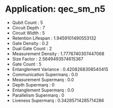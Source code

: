 # Application: qec_sm_n5
- Qubit Count : 5
- Circuit Depth : 7
- Circuit Width : 5
- Retention Lifespan : 1.9459101490553132
- Gate Density : 0.2
- Dual Gate Count : 2
- Measurement Density : 1.7776740307447068
- Size Factor : 2.5649493574615367
- Gate Count : 5
- Entanglement Variance : 0.4208268308540415
- Communication Supermarq : 0.0
- Measurement Supermarq : 0.0
- Depth Supermarq : 0
- Entanglement Supermarq : 0.0
- Parallelism Supermarq : 0
- Liveness Supermarq : 0.34285714285714286

